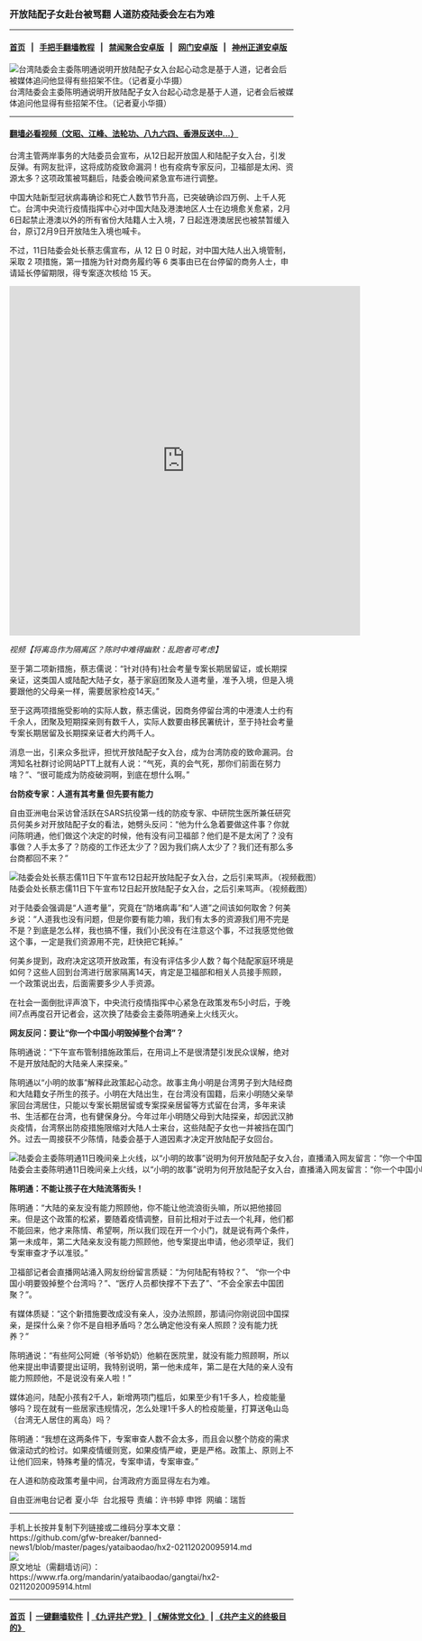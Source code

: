 ### 开放陆配子女赴台被骂翻    人道防疫陆委会左右为难
------------------------

#### [首页](https://github.com/gfw-breaker/banned-news1/blob/master/README.md) &nbsp;&nbsp;|&nbsp;&nbsp; [手把手翻墙教程](https://github.com/gfw-breaker/guides/wiki) &nbsp;&nbsp;|&nbsp;&nbsp; [禁闻聚合安卓版](https://github.com/gfw-breaker/bn-android) &nbsp;&nbsp;|&nbsp;&nbsp; [网门安卓版](https://github.com/oGate2/oGate) &nbsp;&nbsp;|&nbsp;&nbsp; [神州正道安卓版](https://github.com/SzzdOgate/update) 



<div id="headerimg">
 <img alt="台湾陆委会主委陈明通说明开放陆配子女入台起心动念是基于人道，记者会后被媒体追问他显得有些招架不住。（记者夏小华摄）" src="https://www.rfa.org/mandarin/yataibaodao/gangtai/hx2-02112020095914.html/4e004e00.jpg/@@images/7a51e32f-50a7-4006-8001-ea289522d6ce.jpeg" title="台湾陆委会主委陈明通说明开放陆配子女入台起心动念是基于人道，记者会后被媒体追问他显得有些招架不住。（记者夏小华摄）"/>
 <div id="headerimgcontents">
  <div id="headerimgcaption">
   <span>
    台湾陆委会主委陈明通说明开放陆配子女入台起心动念是基于人道，记者会后被媒体追问他显得有些招架不住。（记者夏小华摄）
   </span>
   <!-- zoomattribute -->
  </div>
  <!-- headerimgcaption -->
 </div>
 <!-- headerimagecontents -->
</div>

<hr/>


#### [翻墙必看视频（文昭、江峰、法轮功、八九六四、香港反送中...）](https://github.com/gfw-breaker/banned-news1/blob/master/pages/link3.md)

<div id="storytext">
 <div>
  <div class="slot_header">
  </div>
 </div>
 <p>
  台湾主管两岸事务的大陆委员会宣布，从12日起开放国人和陆配子女入台，引发反弹。有网友批评，这将成防疫致命漏洞！也有疫病专家反问，卫福部是太闲、资源太多？这项政策被骂翻后，陆委会晚间紧急宣布进行调整。
 </p>
 <p>
  中国大陆新型冠状病毒确诊和死亡人数节节升高，已突破确诊四万例、上千人死亡。台湾中央流行疫情指挥中心对中国大陆及港澳地区人士在边境愈关愈紧，2月6日起禁止港澳以外的所有省份大陆籍人士入境，7 日起连港澳居民也被禁暂缓入台，原订2月9日开放陆生入境也喊卡。
 </p>
 <p>
  不过，11日陆委会处长蔡志儒宣布，从 12 日 0 时起，对中国大陆人出入境管制，采取 2 项措施，第一措施为针对商务履约等 6 类事由已在台停留的商务人士，申请延长停留期限，得专案逐次核给 15 天。
 </p>
 <p>
 </p>
 <p>
 </p>
 <p>
  <iframe frameborder="0" height="620" scrolling="no" src="https://www.facebook.com/plugins/video.php?href=https%3A%2F%2Fwww.facebook.com%2FRFAChinese%2Fvideos%2F480254066248438%2F&amp;show_text=0&amp;width=622" width="622">
  </iframe>
 </p>
 <p>
  <i>
   视频【将离岛作为隔离区？陈时中难得幽默：乱跑者可考虑】
  </i>
 </p>
 <p>
 </p>
 <p>
  至于第二项新措施，蔡志儒说：“针对(持有)社会考量专案长期居留证，或长期探亲证，这类国人或陆配大陆子女，基于家庭团聚及人道考量，准予入境，但是入境要跟他的父母亲一样，需要居家检疫14天。”
 </p>
 <p>
  至于这两项措施受影响的实际人数，蔡志儒说，因商务停留台湾的中港澳人士约有千余人，团聚及短期探亲则有数千人，实际人数要由移民署统计，至于持社会考量专案长期居留及长期探亲证者大约两千人。
 </p>
 <p>
  消息一出，引来众多批评，担忧开放陆配子女入台，成为台湾防疫的致命漏洞。台湾知名社群讨论网站PTT上就有人说：“气死，真的会气死，那你们前面在努力啥？”、“很可能成为防疫破洞啊，到底在想什么啊。”
 </p>
 <p>
  <b>
   台防疫专家：人道有其考量
  </b>
  <b>
  </b>
  <b>
   但先要有能力
  </b>
  <b>
  </b>
 </p>
 <p>
  自由亚洲电台采访曾活跃在SARS抗役第一线的防疫专家、中研院生医所兼任研究员何美乡对开放陆配子女的看法，她劈头反问：“他为什么急着要做这件事？你就问陈明通，他们做这个决定的时候，他有没有问卫福部？他们是不是太闲了？没有事做？人手太多了？防疫的工作还太少了？因为我们病人太少了？我们还有那么多台商都回不来？”
 </p>
 <p>
 </p>
 <p>
  <div class="image-inline captioned" style="width:1240px;">
   <div style="width:1240px;">
    <img alt="陆委会处长蔡志儒11日下午宣布12日起开放陆配子女入台，之后引来骂声。（视频截图）" src="https://www.rfa.org/mandarin/yataibaodao/gangtai/hx2-02112020095914.html/4e8c4e8c.jpg" title="陆委会处长蔡志儒11日下午宣布12日起开放陆配子女入台，之后引来骂声。（视频截图）"/>
   </div>
   <div class="image-caption">
    <span style="width:1240px;">
     陆委会处长蔡志儒11日下午宣布12日起开放陆配子女入台，之后引来骂声。（视频截图）
    </span>
    <span class="copyright">
    </span>
   </div>
  </div>
 </p>
 <p>
  对于陆委会强调是“人道考量”，究竟在“防堵病毒”和“人道”之间该如何取舍？何美乡说：“人道我也没有问题，但是你要有能力嘛，我们有太多的资源我们用不完是不是？到底是怎么样，我也搞不懂，我们小民没有在注意这个事，不过我感觉他做这个事，一定是我们资源用不完，赶快把它耗掉。”
 </p>
 <p>
  何美乡提到，政府决定这项开放政策，有没有评估多少人数？每个陆配家庭环境是如何？这些人回到台湾进行居家隔离14天，肯定是卫福部和相关人员接手照顾，一个政策说出去，后面需要多少人手资源。
 </p>
 <p>
  在社会一面倒批评声浪下，中央流行疫情指挥中心紧急在政策发布5小时后，于晚间7点再度召开记者会，这次换了陆委会主委陈明通亲上火线灭火。
 </p>
 <p>
  <b>
   网友反问：要让“你一个中国小明毁掉整个台湾”？
  </b>
  <b>
  </b>
 </p>
 <p>
  陈明通说：“下午宣布管制措施政策后，在用词上不是很清楚引发民众误解，绝对不是开放陆配的大陆亲人来探亲。”
 </p>
 <p>
  陈明通以“小明的故事”解释此政策起心动念。故事主角小明是台湾男子到大陆经商和大陆籍女子所生的孩子。小明在大陆出生，在台湾没有国籍，后来小明随父亲举家回台湾居住，只能以专案长期居留或专案探亲居留等方式留在台湾，多年来读书、生活都在台湾，也有健保身分。今年过年小明随父母到大陆探亲，却因武汉肺炎疫情，台湾祭出防疫措施限缩对大陆人士来台，这些陆配子女也一并被挡在国门外。过去一周接获不少陈情，陆委会基于人道因素才决定开放陆配子女回台。
 </p>
 <p>
 </p>
 <p>
  <div class="image-inline captioned" style="width:1500px;">
   <div style="width:1500px;">
    <img alt="陆委会主委陈明通11日晚间亲上火线，以“小明的故事”说明为何开放陆配子女入台，直播涌入网友留言：“你一个中国小明毁掉整个台湾”？（网页截图）" src="https://www.rfa.org/mandarin/yataibaodao/gangtai/hx2-02112020095914.html/4e09.jpg" title="陆委会主委陈明通11日晚间亲上火线，以“小明的故事”说明为何开放陆配子女入台，直播涌入网友留言：“你一个中国小明毁掉整个台湾”？（网页截图）"/>
   </div>
   <div class="image-caption">
    <span style="width:1500px;">
     陆委会主委陈明通11日晚间亲上火线，以“小明的故事”说明为何开放陆配子女入台，直播涌入网友留言：“你一个中国小明毁掉整个台湾”？（网页截图）
    </span>
    <span class="copyright">
    </span>
   </div>
  </div>
 </p>
 <p>
  <b>
   陈明通：不能让孩子在大陆流落街头！
  </b>
  <b>
  </b>
 </p>
 <p>
  陈明通：“大陆的亲友没有能力照顾他，你不能让他流浪街头嘛，所以把他接回来。但是这个政策的松紧，要随着疫情调整，目前比相对于过去一个礼拜，他们都不能回来，他才来陈情、希望啊，所以我们现在开一个小门，就是说有两个条件，第一未成年，第二大陆亲友没有能力照顾他，他专案提出申请，他必须举证，我们专案审查才予以准驳。”
 </p>
 <p>
  卫福部记者会直播网站涌入网友纷纷留言质疑：“为何陆配有特权？”、 “你一个中国小明要毁掉整个台湾吗？”、“医疗人员都快撑不下去了”、“不会全家去中国团聚？”。
 </p>
 <p>
  有媒体质疑：“这个新措施要改成没有亲人，没办法照顾，那请问你刚说回中国探亲，是探什么亲？你不是自相矛盾吗？怎么确定他没有亲人照顾？没有能力抚养？”
 </p>
 <p>
  陈明通说：“有些阿公阿嬷（爷爷奶奶）他躺在医院里，就没有能力照顾啊，所以他来提出申请要提出证明，我特别说明，第一他未成年，第二是在大陆的亲人没有能力照顾他，不是说没有亲人啦！”
 </p>
 <p>
  媒体追问，陆配小孩有2千人，新增两项门槛后，如果至少有1千多人，检疫能量够吗？现在就有一些居家违规情况，怎么处理1千多人的检疫能量，打算送龟山岛（台湾无人居住的离岛）吗？
 </p>
 <p>
  陈明通：“我想在这两条件下，专案审查人数不会太多，而且会以整个防疫的需求做滚动式的检讨。如果疫情缓则宽，如果疫情严峻，更是严格。政策上、原则上不让他们回来，特殊考量的情况，专案申请，专案审查。”
 </p>
 <p>
  在人道和防疫政策考量中间，台湾政府方面显得左右为难。
 </p>
 <p>
 </p>
 <p>
  自由亚洲电台记者 夏小华  台北报导 责编：许书婷 申铧  网编：瑞哲
 </p>
</div>

<hr/>
手机上长按并复制下列链接或二维码分享本文章：<br/>
https://github.com/gfw-breaker/banned-news1/blob/master/pages/yataibaodao/hx2-02112020095914.md <br/>
<a href='https://github.com/gfw-breaker/banned-news1/blob/master/pages/yataibaodao/hx2-02112020095914.md'><img src='https://github.com/gfw-breaker/banned-news1/blob/master/pages/yataibaodao/hx2-02112020095914.md.png'/></a> <br/>
原文地址（需翻墙访问）：https://www.rfa.org/mandarin/yataibaodao/gangtai/hx2-02112020095914.html


------------------------
#### [首页](https://github.com/gfw-breaker/banned-news1/blob/master/README.md) &nbsp;|&nbsp; [一键翻墙软件](https://github.com/gfw-breaker/nogfw/blob/master/README.md) &nbsp;| [《九评共产党》](https://github.com/gfw-breaker/9ping.md/blob/master/README.md#九评之一评共产党是什么) | [《解体党文化》](https://github.com/gfw-breaker/jtdwh.md/blob/master/README.md) | [《共产主义的终极目的》](https://github.com/gfw-breaker/gczydzjmd.md/blob/master/README.md)


<img src='http://gfw-breaker.win/banned-news/pages/yataibaodao/hx2-02112020095914.md' width='0px' height='0px'/>